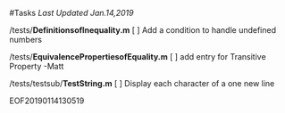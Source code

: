 #Tasks 
*Last Updated Jan.14,2019*


/tests/**DefinitionsofInequality.m**
[ ] Add a condition to handle undefined numbers

/tests/**EquivalencePropertiesofEquality.m**
[ ] add entry for Transitive Property -Matt

/tests/testsub/**TestString.m**
[ ] Display each character of a one new line

EOF20190114130519